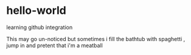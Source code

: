 # hello-world
learning github integration

This may go un-noticed but sometimes i fill the bathtub with spaghetti , jump in and pretent that i'm a meatball
